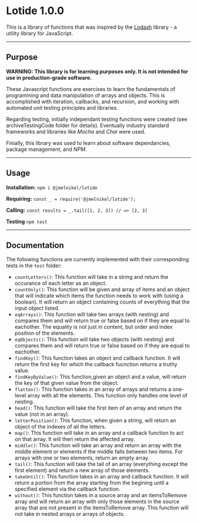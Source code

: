# Lotide 1.0.0
This is a library of functions that was inspired by the [Lodash](https://lodash.com) library - a utility library for JavaScript.

---
## Purpose

**WARNING: This library is for learning purposes only. It is not intended for use in production-grade software.**

These Javascript functions are exercises to learn the fundamentals of programming and data manipulation of arrays and objects. This is accomplished with iteration, callbacks, and recursion, and working with automated unit testing principles and libraries.  

Regarding testing, initially independant testing functions were created (see archiveTestingCode folder for details). Eventually industry standard frameworks and libraries like *Mocha* and *Chai* were used.  

Finially, this library was used to learn about software dependancies, package management, and *NPM*.  

---
## Usage
**Installation:**
`npm i @jmelnikel/lotide`

**Requiring:**
`const _ = require('@jmelnikel/lotide');`

**Calling:**
`const results = _.tail([1, 2, 3]) // => [2, 3]`

**Testing**
`npm test`

---
## Documentation

The following functions are currently implemented with their corresponding tests in the `test` folder:
* `countLetters()`: This function will take in a string and return the occurance of each letter as an object.
* `countOnly()`: This function will be given and array of items and an object that will indicate which items the function needs to work with (using a boolean). It will return an object containing counts of everything that the input object listed.
* `eqArrays()`: This function will take two arrays (with nesting) and compares them and will return true or false based on if they are equal to eachother. The equality is not just in content, but order and index position of the elements.
* `eqObjects()`: This function will take two objects (with nesting) and compares them and will return true or false based on if they are equal to eachother.
* `findKey()`: This function takes an object and callback function. It will return the first key for which the callback fucnction returns a truthy value.
* `findKeyByValue()`: This function,given an object and a value, will return the key of that given value from the object.
* `flatten()`: This function takes in an array of arrays and returns a one-level array with all the elements. This function only handles one level of nesting.
* `head()`: This function will take the first item of an array and return the value (not in an array).
* `letterPosition()`: This function, when given a string, will return an object of the indexes of all the letters.
* `map()`: This function will take in an array and a callback function to act on that array. It will then return the affected array.
* `middle()`: This function will take an array and return an array with the middle element or elements if the middle falls between two items. For arrays with one or two elements, return an empty array.
* `tail()`: This function will take the tail of an array (everything except the first element) and return a new array of those elements.
* `takeUntil()`: This function takes in an array and callback function. It will return a portion from the array starting from the begining until a specified element via the callback function.
* `without()`: This function takes in a source array and an itemsToRemove array and will return an array with only those elements in the source array that are not present in the itemsToRemove array. This function will not take in nested arrays or arrays of objects.